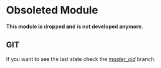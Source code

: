 Obsoleted Module
================

**This module is dropped and is not developed anymore.**

GIT
---

If you want to see the last state check the [*master_old*](../master_old) branch.
